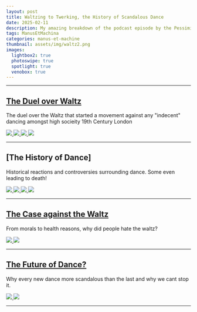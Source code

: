 ```yaml
---
layout: post
title: Waltzing to Twerking, the History of Scandalous Dance
date: 2025-02-11
description: My amazing breakdown of the podcast episode by the Pessimists Archive - Every New Dance Used To Be Scandalous
tags: ManusEtMachina
categories: manus-et-machine
thumbnail: assets/img/waltz2.png
images:
  lightbox2: true
  photoswipe: true
  spotlight: true
  venobox: true
---
```


---

## [The Duel over Waltz](https://regencyfictionwriters.org/theodore-hook-forgotten-genius-epic-prankster/)

The duel over the Waltz that started a movement against any "indecent" dancing amongst high socieity 19th Century London

<div class="spotlight-group">
    <a class="spotlight" href="/assets/img/indiandance.jpeg">
        <img src="/assets/img/indiandance.jpeg" class="img-fluid rounded z-depth-1 w-100" />
    </a>
    <a class="spotlight" href="/assets/img/dancersofcolbeck.jpg">
        <img src="/assets/img/dancersofcolbeck.jpg" class="img-fluid rounded z-depth-1 w-100" />
    </a>
    <a class="spotlight" href="/assets/img/fertilitydance.jpg">
        <img src="/assets/img/fertilitydance.jpg" class="img-fluid rounded z-depth-1 w-100" />
    </a>
    <a class="spotlight" href="/assets/img/waltz2.jpg">
        <img src="/assets/img/waltz2.jpg" class="img-fluid rounded z-depth-1 w-100" />
    </a>
</div>

---

## [The History of Dance]

Historical reactions and controversies surrounding dance. Some even leading to death!

<div class="spotlight-group">
    <a class="spotlight" href="/assets/img/indiandance.jpeg">
        <img src="/assets/img/indiandance.jpeg" class="img-fluid rounded z-depth-1 w-100" />
    </a>
    <a class="spotlight" href="/assets/img/dancersofcolbeck.jpg">
        <img src="/assets/img/dancersofcolbeck.jpg" class="img-fluid rounded z-depth-1 w-100" />
    </a>
    <a class="spotlight" href="/assets/img/fertilitydance.jpg">
        <img src="/assets/img/fertilitydance.jpg" class="img-fluid rounded z-depth-1 w-100" />
    </a>
    <a class="spotlight" href="/assets/img/waltz2.jpg">
        <img src="/assets/img/waltz2.jpg" class="img-fluid rounded z-depth-1 w-100" />
    </a>
</div>

---

## [The Case against the Waltz](https://www.nationalgeographic.com/history/history-magazine/article/history-waltz-dance-vienna)

From morals to health reasons, why did people hate the waltz?

<div class="spotlight-group">
    <a class="spotlight" href="/assets/img/victoriawaltz.jpg">
        <img src="/assets/img/victoriawaltz.jpg" class="img-fluid rounded z-depth-1 w-100" />
    </a>
    <a class="spotlight" href="/assets/img/spinning.jpg">
        <img src="/assets/img/spinning.jpg" class="img-fluid rounded z-depth-1 w-100" />
    </a>
</div>

---

## [The Future of Dance?]()

Why every new dance more scandalous than the last and why we cant stop it.

<div class="spotlight-group">
    <a class="spotlight" href="/assets/img/polka.jpg">
        <img src="/assets/img/polka.jpg" class="img-fluid rounded z-depth-1 w-100" />
    </a>
    <a class="spotlight" href="/assets/img/highschooldance.jpg">
        <img src="/assets/img/highschooldance.jpg" class="img-fluid rounded z-depth-1 w-100" />
    </a>
</div>

---
